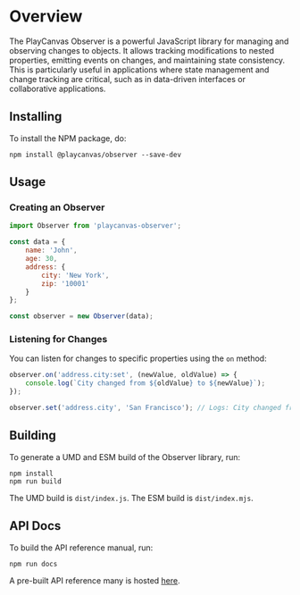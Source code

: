 # Overview

The PlayCanvas Observer is a powerful JavaScript library for managing and observing changes to objects. It allows tracking modifications to nested properties, emitting events on changes, and maintaining state consistency. This is particularly useful in applications where state management and change tracking are critical, such as in data-driven interfaces or collaborative applications.

## Installing

To install the NPM package, do:

    npm install @playcanvas/observer --save-dev

## Usage

### Creating an Observer

```javascript
import Observer from 'playcanvas-observer';

const data = {
    name: 'John',
    age: 30,
    address: {
        city: 'New York',
        zip: '10001'
    }
};

const observer = new Observer(data);
```

### Listening for Changes

You can listen for changes to specific properties using the `on` method:

```javascript
observer.on('address.city:set', (newValue, oldValue) => {
    console.log(`City changed from ${oldValue} to ${newValue}`);
});

observer.set('address.city', 'San Francisco'); // Logs: City changed from New York to San Francisco
```

## Building

To generate a UMD and ESM build of the Observer library, run:

    npm install
    npm run build

The UMD build is `dist/index.js`. The ESM build is `dist/index.mjs`.

## API Docs

To build the API reference manual, run:

    npm run docs

A pre-built API reference many is hosted [here](https://api.playcanvas.com/modules/Observer.html).

